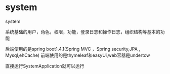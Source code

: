 # system
system

系统基础的用户，角色，权限，功能，登录日志和操作日志，组织结构等基本的功能

后端使用的是spring boot1.4.1(Spring MVC ，Spring security,JPA , Mysql,ehCache) 前端使用的是thymeleaf和easyUi,web容器是undertow

直接运行SystemApplication就可以运行


